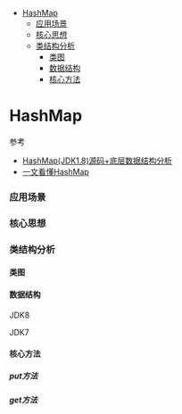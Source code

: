 - [HashMap](#HashMap)
  - [应用场景](#应用场景)
  - [核心思想](#核心思想)
  - [类结构分析](#类结构分析)
    - [类图](#类图)
    - [数据结构](#数据结构)
    - [核心方法](#核心方法)

# HashMap

参考
- [HashMap(JDK1.8)源码+底层数据结构分析](https://github.com/Snailclimb/JavaGuide/blob/master/docs/java/collection/HashMap(JDK1.8)%E6%BA%90%E7%A0%81+%E5%BA%95%E5%B1%82%E6%95%B0%E6%8D%AE%E7%BB%93%E6%9E%84%E5%88%86%E6%9E%90.md)
- [一文看懂HashMap](https://segmentfault.com/a/1190000022184751)

### 应用场景

### 核心思想

### 类结构分析

#### 类图

#### 数据结构

JDK8


JDK7

#### 核心方法

##### put方法

##### get方法

